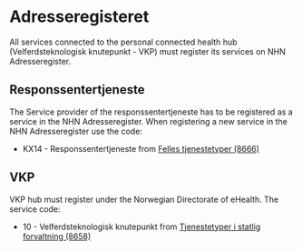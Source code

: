# Adresseregisteret

All services connected to the personal connected health hub (Velferdsteknologisk knutepunkt - VKP) must register its services on NHN Adresseregister.

## Responssentertjeneste

The Service provider of the responssentertjeneste has to be registered as a service in the NHN Adresseregister. When registering a new service in the NHN Adresseregister use the code:
- KX14 - Responssentertjeneste from [Felles tjenestetyper (8666)](https://volven.no/produkt.asp?id=328652&catID=3&subID=8)

## VKP

VKP hub must register under the Norwegian Directorate of eHealth. The service code:
- 10 - Velferdsteknologisk knutepunkt from [Tjenestetyper i statlig forvaltning (8658)](https://volven.no/produkt.asp?id=328646&catID=3&subID=8)